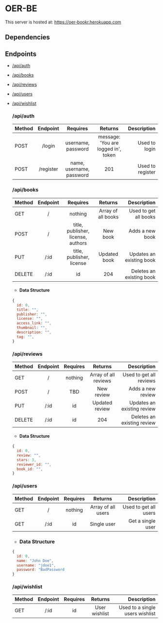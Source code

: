 # OER-BE
This server is hosted at: https://oer-bookr.herokuapp.com

## Dependencies

## Endpoints
- [/api/auth](#/api/auth)
- [/api/books](#/api/books)
- [/api/reviews](#/api/reviews)
- [/api/users](#/api/users)
- [/api/wishlist](#/api/wishlist)

  ### /api/auth<a name="/api/auth"></a>
  | Method | Endpoint | Requires | Returns | Description |
  | ------ |:--------:|:--------:|:-----------:| -------:|
  | POST   | /login    | username, password | message: 'You are logged in', token | Used to login |
  | POST   | /register | name, username, password | 201 | Used to register |

  ### /api/books<a name="/api/books"></a>
  | Method | Endpoint | Requires | Returns | Description |
  | ------ |:--------:|:--------:|:-----------:| -------:|
  | GET    | /    | nothing | Array of all books | Used to get all books |
  | POST   | /    | title, publisher, license, authors | New book | Adds a new book |
  | PUT    | /:id | title, publisher, license | Updated book | Updates an existing book |
  | DELETE | /:id | id | 204 | Deletes an existing book |
    - #### Data Structure
    ```javascript
    {
      id: 0,
      title: "",
      publisher: "",
      license: "",
      access_link: "",
      thumbnail: "",
      description: "",
      tag: "",
   }
    ```

  ### /api/reviews<a name="/api/reviews"></a>
  | Method | Endpoint | Requires | Returns | Description |
  | ------ |:--------:|:--------:|:-----------:| -------:|
  | GET    | /    | nothing | Array of all reviews | Used to get all reviews |
  | POST   | /    | TBD | New review | Adds a new review |
  | PUT    | /:id | id | Updated review | Updates an existing review |
  | DELETE | /:id | id | 204 | Deletes an existing review |
    - #### Data Structure
    ```javascript
    {
      id: 0,
      review: "",
      stars: 3,
      reviewer_id: "",
      book_id: "",
    }
    ```

  ### /api/users<a name="/api/users"></a>
  | Method | Endpoint | Requires | Returns | Description |
  | ------ |:--------:|:--------:|:-----------:| -------:|
  | GET    | /    | nothing | Array of all users | Used to get all users |
  | GET | /:id | id | Single user | Get a single user |
    - ### Data Structure
    ```javascript
    {
      id: 0,
      name: "John Doe",
      username: "jdoe1",
      password: "BadPassword
    }
    ```

  ### /api/wishlist<a name="/api/wishlist"></a>
  | Method | Endpoint | Requires | Returns | Description |
  | ------ |:--------:|:--------:|:-----------:| -------:|
  | GET    | /:id     | id       | User wishlist | Used to a single users wishlist |

